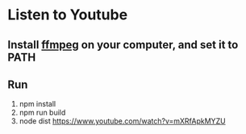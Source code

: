 # Listen to Youtube

## Install [ffmpeg](http://www.ffmpeg.org/) on your computer, and set it to PATH

## Run

1.  npm install
2.  npm run build
3.  node dist https://www.youtube.com/watch?v=mXRfApkMYZU
